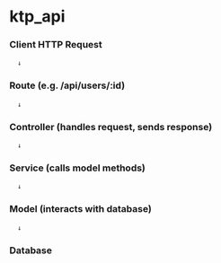 # ktp_api

### Client HTTP Request
      ↓
### Route (e.g. /api/users/:id)
      ↓
### Controller (handles request, sends response)
      ↓
### Service (calls model methods)
      ↓
### Model (interacts with database)
      ↓
### Database
